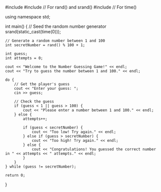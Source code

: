 #include <iostream>
#include <cstdlib> // For rand() and srand()
#include <ctime>   // For time()

using namespace std;

int main() {
    // Seed the random number generator
    srand(static_cast<unsigned int>(time(0)));

    // Generate a random number between 1 and 100
    int secretNumber = rand() % 100 + 1;

    int guess;
    int attempts = 0;

    cout << "Welcome to the Number Guessing Game!" << endl;
    cout << "Try to guess the number between 1 and 100." << endl;

    do {
        // Get the player's guess
        cout << "Enter your guess: ";
        cin >> guess;

        // Check the guess
        if (guess < 1 || guess > 100) {
            cout << "Please enter a number between 1 and 100." << endl;
        } else {
            attempts++;

            if (guess < secretNumber) {
                cout << "Too low! Try again." << endl;
            } else if (guess > secretNumber) {
                cout << "Too high! Try again." << endl;
            } else {
                cout << "Congratulations! You guessed the correct number in " << attempts << " attempts." << endl;
            }
        }
    } while (guess != secretNumber);

    return 0;
}
